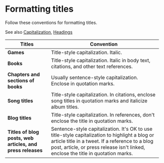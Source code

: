 # Formatting titles

Follow these conventions for formatting titles.

See also [Capitalization](/style-guide/capitalization), [Headings](/style-guide/scannable-content/headings)

| Titles | Convention |
|---|---|
| **Games** | Title-style capitalization. Italic. |
| **Books** | Title-style capitalization. Italic in body text, citations, and other text references. |
| **Chapters and sections of books** | Usually sentence-style capitalization. Enclose in quotation marks. |
| **Song titles** | Title-style capitalization. In citations, enclose song titles in quotation marks and italicize album titles. |
| **Blog titles** | Title-style capitalization. In references, don't enclose the title in quotation marks. |
| **Titles of blog posts, web articles, and press releases** | Sentence-style capitalization. It's OK to use title-style capitalization to highlight a blog or article title in a tweet. If a reference to a blog post, article, or press release isn't linked, enclose the title in quotation marks. |

